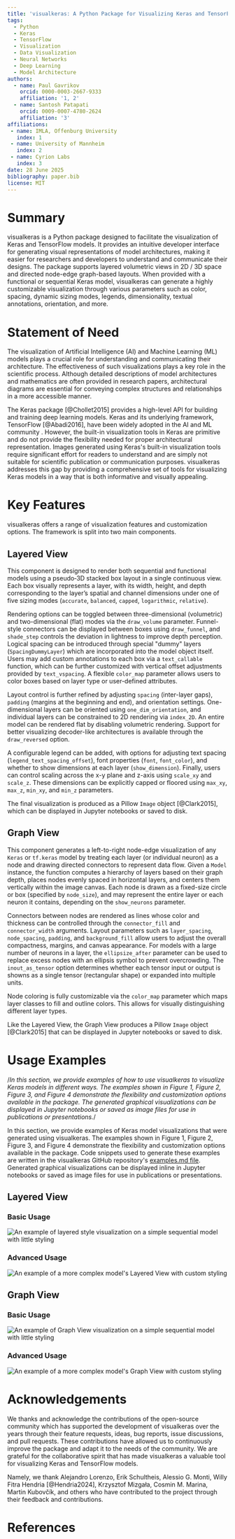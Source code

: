 ```yaml
---
title: 'visualkeras: A Python Package for Visualizing Keras and TensorFlow Models'
tags:
  - Python
  - Keras
  - TensorFlow
  - Visualization
  - Data Visualization
  - Neural Networks
  - Deep Learning
  - Model Architecture
authors:
  - name: Paul Gavrikov
    orcid: 0000-0003-2667-9333
    affiliation: '1, 2'
  - name: Santosh Patapati
    orcid: 0009-0007-4780-2624
    affiliation: '3'
affiliations:
 - name: IMLA, Offenburg University
   index: 1
 - name: University of Mannheim
   index: 2
 - name: Cyrion Labs
   index: 3
date: 28 June 2025
bibliography: paper.bib
license: MIT
---
```


# Summary

visualkeras is a Python package designed to facilitate the visualization of Keras and TensorFlow models. It provides an intuitive developer interface for generating visual representations of model architectures, making it easier for researchers and developers to understand and communicate their designs. The package supports layered volumetric views in 2D / 3D space and directed node-edge graph-based layouts. When provided with a functional or sequential Keras model, visualkeras can generate a highly customizable visualization through various parameters such as color, spacing, dynamic sizing modes, legends, dimensionality, textual annotations, orientation, and more.

# Statement of Need

The visualization of Artificial Intelligence (AI) and Machine Learning (ML) models plays a crucial role for understanding and communicating their architecture. The effectiveness of such visualizations plays a key role in the scientific process. Although detailed descriptions of model architectures and mathematics are often provided in research papers, architectural diagrams are essential for conveying complex structures and relationships in a more accessible manner.

The Keras package [@Chollet2015] provides a high-level API for building and training deep learning models. Keras and its underlying framework, TensorFlow [@Abadi2016], have been widely adopted in the AI and ML community . However, the built-in visualization tools in Keras are primitive and do not provide the flexibility needed for proper architectural representation. Images generated using Keras's built-in visualization tools require significant effort for readers to understand and are simply not suitable for scientific publication or communication purposes. visualkeras addresses this gap by providing a comprehensive set of tools for visualizing Keras models in a way that is both informative and visually appealing.

# Key Features
visualkeras offers a range of visualization features and customization options. The framework is split into two main components.

## Layered View
This component is designed to render both sequential and functional models using a pseudo‑3D stacked box layout in a single continuous view. Each box visually represents a layer, with its width, height, and depth corresponding to the layer’s spatial and channel dimensions under one of five sizing modes (`accurate`, `balanced`, `capped`, `logarithmic`, `relative`). 

Rendering options can be toggled between three-dimensional (volumetric) and two-dimensional (flat) modes via the `draw_volume` parameter. Funnel-style connectors can be displayed between boxes using `draw_funnel`, and `shade_step` controls the deviation in lightness to improve depth perception. Logical spacing can be introduced through special "dummy" layers (`SpacingDummyLayer`) which are incorporated into the model object itself. Users may add custom annotations to each box via a `text_callable` function, which can be further customized with vertical offset adjustments provided by `text_vspacing`. A flexible `color_map` parameter allows users to color boxes based on layer type or user-defined attributes.

Layout control is further refined by adjusting `spacing` (inter-layer gaps), `padding` (margins at the beginning and end), and orientation settings. One-dimensional layers can be oriented using `one_dim_orientation`, and individual layers can be constrained to 2D rendering via `index_2D`. An entire model can be rendered flat by disabling volumetric rendering. Support for better visualizing decoder-like architectures is available through the `draw_reversed` option.

A configurable legend can be added, with options for adjusting text spacing (`legend_text_spacing_offset`), font properties (`font`, `font_color`), and whether to show dimensions at each layer (`show_dimension`). Finally, users can control scaling across the x-y plane and z-axis using `scale_xy` and `scale_z`. These dimensions can be explicitly capped or floored using `max_xy`, `max_z`, `min_xy`, and `min_z` parameters.

The final visualization is produced as a Pillow `Image` object [@Clark2015], which can be displayed in Jupyter notebooks or saved to disk.

## Graph View
This component generates a left-to-right node-edge visualization of any `Keras` or `tf.keras` model by treating each layer (or individual  neuron) as a node and drawing directed connectors to represent data flow. Given a `Model` instance, the function computes a hierarchy of layers based on their graph depth, places nodes evenly spaced in horizontal layers, and centers them vertically within the image canvas. Each node is drawn as a fixed-size circle or box (specified by `node_size`), and may represent the entire layer or each neuron it contains, depending on the `show_neurons` parameter.

Connectors between nodes are rendered as lines whose color and thickness can be controlled through the `connector_fill` and `connector_width` arguments. Layout parameters such as `layer_spacing`, `node_spacing`, `padding`, and `background_fill` allow users to adjust the overall compactness, margins, and canvas appearance. For models with a large number of neurons in a layer, the `ellipsize_after` parameter can be used to replace excess nodes with an ellipsis symbol to prevent overcrowding. The `inout_as_tensor` option determines whether each tensor input or output is showns as a single tensor (rectangular shape) or expanded into multiple units.

Node coloring is fully customizable via the `color_map` parameter which maps layer classes to fill and outline colors. This allows for visually distinguishing different layer types.

Like the Layered View, the Graph View produces a Pillow `Image` object [@Clark2015] that can be displayed in Jupyter notebooks or saved to disk.

# Usage Examples
/*In this section, we provide examples of how to use visualkeras to visualize Keras models in different ways. The examples shown in Figure 1, Figure 2, Figure 3, and Figure 4 demonstrate the flexibility and customization options available in the package. The generated graphical visualizations can be displayed in Jupyter notebooks or saved as image files for use in publications or presentations.*/

In this section, we provide examples of Keras model visualizations that were generated using visualkeras. The examples shown in Figure 1, Figure 2, Figure 3, and Figure 4 demonstrate the flexibility and customization options available in the package. Code snippets used to generate these examples are written in the visualkeras GitHub repository's [examples.md file](LINK). Generated graphical visualizations can be displayed inline in Jupyter notebooks or saved as image files for use in publications or presentations.

## Layered View

### Basic Usage

![An example of layered style visualization on a simple sequential model with little styling](joss_figures/figure1_layered_basic.png)

### Advanced Usage

![An example of a more complex model's Layered View with custom styling](joss_figures/figure2_layered_advanced.png)

## Graph View

### Basic Usage

![An example of Graph View visualization on a simple sequential model with little styling](joss_figures/figure3_graph_basic.png)

### Advanced Usage

![An example of a more complex model's Graph View with custom styling](joss_figures/figure4_graph_advanced.png)

# Acknowledgements
We thanks and acknowledge the contributions of the open-source community which has supported the development of visualkeras over the years through their feature requests, ideas, bug reports, issue discussions, and pull requests.  These contributions have allowed us to continuously improve the package and adapt it to the needs of the community. We are grateful for the collaborative spirit that has made visualkeras a valuable tool for visualizing Keras and TensorFlow models.

Namely, we thank Alejandro Lorenzo, Erik Schultheis, Alessio G. Monti, Willy Fitra Hendria [@Hendria2024], Krzysztof Mizgała, Cosmin M. Marina, Martin Kubovčík, and others who have contributed to the project through their feedback and contributions.

# References